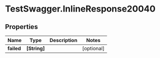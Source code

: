 # TestSwagger.InlineResponse20040

## Properties

Name | Type | Description | Notes
------------ | ------------- | ------------- | -------------
**failed** | **[String]** |  | [optional] 


